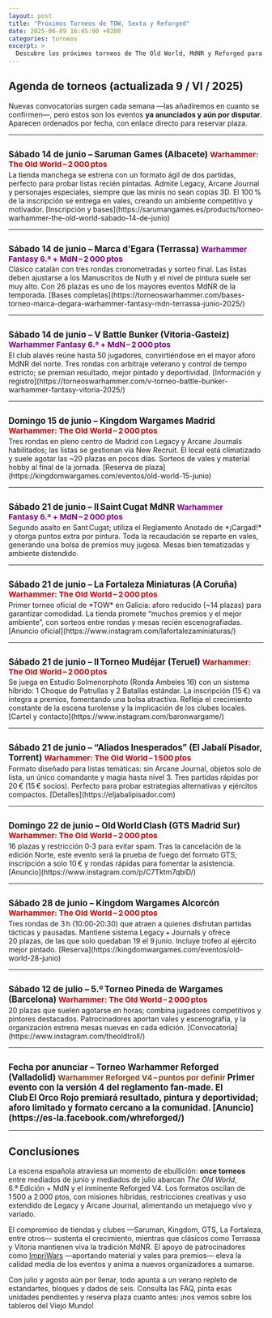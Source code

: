 ```yaml
---
layout: post
title: "Próximos Torneos de TOW, Sexta y Reforged"
date: 2025-06-09 16:45:00 +0200
categories: torneos
excerpt: >
  Descubre los próximos torneos de The Old World, MdNR y Reforged para este verano: fechas, formatos, reglas especiales y enlaces directos para apuntarte.
---
```


## Agenda de torneos (actualizada 9 / VI / 2025)

Nuevas convocatorias surgen cada semana —las añadiremos en cuanto se confirmen—, pero estos son los eventos **ya anunciados y aún por disputar**. Aparecen ordenados por fecha, con enlace directo para reservar plaza.

---

<div style="margin-top:2em;margin-bottom:0.2em;"><p style="font-size:1.2em; font-weight:bold; margin:0;">Sábado 14 de junio – Saruman Games (Albacete)  
<span style="font-size:0.9em;color:#c00;">Warhammer: The Old World – 2 000 ptos</span></p></div>  
La tienda manchega se estrena con un formato ágil de dos partidas, perfecto para probar listas recién pintadas. Admite Legacy, Arcane Journal y personajes especiales, siempre que las minis no sean copias 3D. El 100 % de la inscripción se entrega en vales, creando un ambiente competitivo y motivador.  
[Inscripción y bases](https://sarumangames.es/products/torneo-warhammer-the-old-world-sabado-14-de-junio)

---

<div style="margin-top:2em;margin-bottom:0.2em;"><p style="font-size:1.2em; font-weight:bold; margin:0;">Sábado 14 de junio – Marca d’Egara (Terrassa)  
<span style="font-size:0.9em;color:#800080;">Warhammer Fantasy 6.ª + MdN – 2 000 ptos</span></p></div>  
Clásico catalán con tres rondas cronometradas y sorteo final. Las listas deben ajustarse a los Manuscritos de Nuth y el nivel de pintura suele ser muy alto. Con 26 plazas es uno de los mayores eventos MdNR de la temporada.  
[Bases completas](https://torneoswarhammer.com/bases-torneo-marca-degara-warhammer-fantasy-mdn-terrassa-junio-2025/)

---

<div style="margin-top:2em;margin-bottom:0.2em;"><p style="font-size:1.2em; font-weight:bold; margin:0;">Sábado 14 de junio – V Battle Bunker (Vitoria‑Gasteiz)  
<span style="font-size:0.9em;color:#800080;">Warhammer Fantasy 6.ª + MdN – 2 000 ptos</span></p></div>  
El club alavés reúne hasta 50 jugadores, convirtiéndose en el mayor aforo MdNR del norte. Tres rondas con arbitraje veterano y control de tiempo estricto; se premian resultado, mejor pintado y deportividad.  
[Información y registro](https://torneoswarhammer.com/v-torneo-battle-bunker-warhammer-fantasy-vitoria-2025/)

---

<div style="margin-top:2em;margin-bottom:0.2em;"><p style="font-size:1.2em; font-weight:bold; margin:0;">Domingo 15 de junio – Kingdom Wargames Madrid  
<span style="font-size:0.9em;color:#c00;">Warhammer: The Old World – 2 000 ptos</span></p></div>  
Tres rondas en pleno centro de Madrid con Legacy y Arcane Journals habilitados; las listas se gestionan vía New Recruit. El local está climatizado y suele agotar las ~20 plazas en pocos días. Sorteos de vales y material hobby al final de la jornada.  
[Reserva de plaza](https://kingdomwargames.com/eventos/old-world-15-junio)

---

<div style="margin-top:2em;margin-bottom:0.2em;"><p style="font-size:1.2em; font-weight:bold; margin:0;">Sábado 21 de junio – II Saint Cugat MdNR  
<span style="font-size:0.9em;color:#800080;">Warhammer Fantasy 6.ª + MdN – 2 000 ptos</span></p></div>  
Segundo asalto en Sant Cugat; utiliza el Reglamento Anotado de *¡Cargad!* y otorga puntos extra por pintura. Toda la recaudación se reparte en vales, generando una bolsa de premios muy jugosa. Mesas bien tematizadas y ambiente distendido.  

---

<div style="margin-top:2em;margin-bottom:0.2em;"><p style="font-size:1.2em; font-weight:bold; margin:0;">Sábado 21 de junio – La Fortaleza Miniaturas (A Coruña)  
<span style="font-size:0.9em;color:#c00;">Warhammer: The Old World – 2 000 ptos</span></p></div>  
Primer torneo oficial de *TOW* en Galicia: aforo reducido (~14 plazas) para garantizar comodidad. La tienda promete “muchos premios y el mejor ambiente”, con sorteos entre rondas y mesas recién escenografiadas.  
[Anuncio oficial](https://www.instagram.com/lafortalezaminiaturas/)

---

<div style="margin-top:2em;margin-bottom:0.2em;"><p style="font-size:1.2em; font-weight:bold; margin:0;">Sábado 21 de junio – II Torneo Mudéjar (Teruel)  
<span style="font-size:0.9em;color:#c00;">Warhammer: The Old World – 2 000 ptos</span></p></div>  
Se juega en Estudio Solmenorphoto (Ronda Ambeles 16) con un sistema híbrido: 1 Choque de Patrullas y 2 Batallas estándar. La inscripción (15 €) va íntegra a premios, fomentando una bolsa atractiva. Refleja el crecimiento constante de la escena turolense y la implicación de los clubes locales.  
[Cartel y contacto](https://www.instagram.com/baronwargame/)

---

<div style="margin-top:2em;margin-bottom:0.2em;"><p style="font-size:1.2em; font-weight:bold; margin:0;">Sábado 21 de junio – “Aliados Inesperados” (El Jabalí Pisador, Torrent)  
<span style="font-size:0.9em;color:#c00;">Warhammer: The Old World – 1 500 ptos</span></p></div>  
Formato diseñado para listas temáticas: sin Arcane Journal, objetos solo de lista, un único comandante y magia hasta nivel 3. Tres partidas rápidas por 20 € (15 € socios). Perfecto para probar estrategias alternativas y ejércitos compactos.  
[Detalles](https://eljabalipisador.com)

---

<div style="margin-top:2em;margin-bottom:0.2em;"><p style="font-size:1.2em; font-weight:bold; margin:0;">Domingo 22 de junio – Old World Clash (GTS Madrid Sur)  
<span style="font-size:0.9em;color:#c00;">Warhammer: The Old World – 2 000 ptos</span></p></div>  
16 plazas y restricción 0‑3 para evitar spam. Tras la cancelación de la edición Norte, este evento será la prueba de fuego del formato GTS; inscripción a solo 10 € y rondas rápidas para fomentar la asistencia.  
[Anuncio](https://www.instagram.com/p/C7Tktm7qbiD/)

---

<div style="margin-top:2em;margin-bottom:0.2em;"><p style="font-size:1.2em; font-weight:bold; margin:0;">Sábado 28 de junio – Kingdom Wargames Alcorcón  
<span style="font-size:0.9em;color:#c00;">Warhammer: The Old World – 2 000 ptos</span></p></div>  
Tres rondas de 3 h (10:00‑20:30) que atraen a quienes disfrutan partidas tácticas y pausadas. Mantiene sistema Legacy + Journals y ofrece 20 plazas, de las que solo quedaban 19 el 9 junio. Incluye trofeo al ejército mejor pintado.  
[Reserva](https://kingdomwargames.com/eventos/old-world-28-junio)

---

<div style="margin-top:2em;margin-bottom:0.2em;"><p style="font-size:1.2em; font-weight:bold; margin:0;">Sábado 12 de julio – 5.º Torneo Pineda de Wargames (Barcelona)  
<span style="font-size:0.9em;color:#c00;">Warhammer: The Old World – 2 000 ptos</span></p></div>  
20 plazas que suelen agotarse en horas; combina jugadores competitivos y pintores destacados. Patrocinadores aportan vales y escenografía, y la organización estrena mesas nuevas en cada edición.  
[Convocatoria](https://www.instagram.com/theoldtroll/)

---

<div style="margin-top:2em;margin-bottom:0.2em;"><p style="font-size:1.2em; font-weight:bold; margin:0;">Fecha por anunciar – Torneo Warhammer Reforged (Valladolid)  
<span style="font-size:0.9em;color:#8B4513;">Warhammer Reforged V4 – puntos por definir</span>  
Primer evento con la versión 4 del reglamento fan‑made. El Club El Orco Rojo premiará resultado, pintura y deportividad; aforo limitado y formato cercano a la comunidad.  
[Anuncio](https://es-la.facebook.com/whreforged/)

---

## Conclusiones

La escena española atraviesa un momento de ebullición: **once torneos** entre mediados de junio y mediados de julio abarcan *The Old World*, 6.ª Edición + MdN y el inminente Reforged V4. Los formatos oscilan de 1 500 a 2 000 ptos, con misiones híbridas, restricciones creativas y uso extendido de Legacy y Arcane Journal, alimentando un metajuego vivo y variado.

El compromiso de tiendas y clubes —Saruman, Kingdom, GTS, La Fortaleza, entre otros— sustenta el crecimiento, mientras que clásicos como Terrassa y Vitoria mantienen viva la tradición MdNR. El apoyo de patrocinadores como [ImpriWars](https://impriwars.com) —aportando material y vales para premios— eleva la calidad media de los eventos y anima a nuevos organizadores a sumarse.

Con julio y agosto aún por llenar, todo apunta a un verano repleto de estandartes, bloques y dados de seis. Consulta las FAQ, pinta esas unidades pendientes y reserva plaza cuanto antes: ¡nos vemos sobre los tableros del Viejo Mundo!
